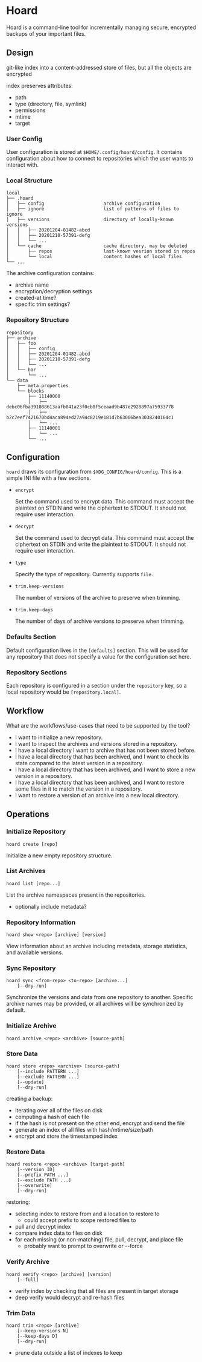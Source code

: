 Hoard
=====

Hoard is a command-line tool for incrementally managing secure, encrypted
backups of your important files.


## Design

git-like index into a content-addressed store of files, but all the objects are encrypted

index preserves attributes:
- path
- type (directory, file, symlink)
- permissions
- mtime
- target


### User Config

User configuration is stored at `$HOME/.config/hoard/config`.
It contains configuration about how to connect to repositories which the user
wants to interact with.


### Local Structure

```
local
├── .hoard
│   ├── config                      archive configuration
│   ├── ignore                      list of patterns of files to ignore
│   ├── versions                    directory of locally-known versions
│   │   ├── 20201204-01482-abcd
│   │   ├── 20201210-57391-defg
│   │   └── ...
│   └── cache                       cache directory, may be deleted
│       ├── repos                   last-known vesrion stored in repos
│       └── local                   content hashes of local files
└── ...
```

The archive configuration contains:
- archive name
- encryption/decryption settings
- created-at time?
- specific trim settings?


### Repository Structure

```
repository
├── archive
│   ├── foo
│   │   ├── config
│   │   ├── 20201204-01482-abcd
│   │   ├── 20201210-57391-defg
│   │   └── ...
│   └── bar
│       └── ...
└── data
    ├── meta.properties
    └── blocks
        ├── 11140000
        │   ├── debc06fba391088613aafb041a23f0cb8f5ceaad9b487e2928897a75933778
        │   ├── b2c7eef7421670bd4aca894ed27a94c8219e181d7b63006bea3038240164c1
        │   └── ...
        ├── 11140001
        │   └── ...
        └── ...
```


## Configuration

`hoard` draws its configuration from `$XDG_CONFIG/hoard/config`. This is a
simple INI file with a few sections.

- `encrypt`

  Set the command used to encrypt data. This command must accept the plaintext
  on STDIN and write the ciphertext to STDOUT. It should not require user
  interaction.

- `decrypt`

  Set the command used to decrypt data. This command must accept the ciphertext
  on STDIN and write the plaintext to STDOUT. It should not require user
  interaction.

- `type`

  Specify the type of repository. Currently supports `file`.

- `trim.keep-versions`

  The number of versions of the archive to preserve when trimming.

- `trim.keep-days`

  The number of days of archive versions to preserve when trimming.

### Defaults Section

Default configuration lives in the `[defaults]` section. This will be used for
any repository that does not specify a value for the configuration set here.

### Repository Sections

Each repository is configured in a section under the `repository` key, so a
local repository would be `[repository.local]`.


## Workflow

What are the workflows/use-cases that need to be supported by the tool?

- I want to initialize a new repository.
- I want to inspect the archives and versions stored in a repository.
- I have a local directory I want to archive that has not been stored before.
- I have a local directory that has been archived, and I want to check its
  state compared to the latest version in a repository.
- I have a local directory that has been archived, and I want to store a new
  version in a repository.
- I have a local directory that has been archived, and I want to restore some
  files in it to match the version in a repository.
- I want to restore a version of an archive into a new local directory.


## Operations

### Initialize Repository

```
hoard create [repo]
```

Initialize a new empty repository structure.

### List Archives

```
hoard list [repo...]
```

List the archive namespaces present in the repositories.
- optionally include metadata?

### Repository Information

```
hoard show <repo> [archive] [version]
```

View information about an archive including metadata, storage statistics, and
available versions.

### Sync Repository

```
hoard sync <from-repo> <to-repo> [archive...]
    [--dry-run]
```

Synchronize the versions and data from one repository to another. Specific
archive names may be provided, or all archives will be synchronized by default.

### Initialize Archive

```
hoard archive <repo> <archive> [source-path]
```

### Store Data

```
hoard store <repo> <archive> [source-path]
    [--include PATTERN ...]
    [--exclude PATTERN ...]
    [--update]
    [--dry-run]
```

creating a backup:
- iterating over all of the files on disk
- computing a hash of each file
- if the hash is not present on the other end, encrypt and send the file
- generate an index of all files with hash/mtime/size/path
- encrypt and store the timestamped index

### Restore Data

```
hoard restore <repo> <archive> [target-path]
    [--version ID]
    [--prefix PATH ...]
    [--exclude PATH ...]
    [--overwrite]
    [--dry-run]
```

restoring:
- selecting index to restore from and a location to restore to
    - could accept prefix to scope restored files to
- pull and decrypt index
- compare index data to files on disk
- for each missing (or non-matching) file, pull, decrypt, and place file
    - probably want to prompt to overwrite or --force

### Verify Archive

```
hoard verify <repo> [archive] [version]
    [--full]
```

- verify index by checking that all files are present in target storage
- deep verify would decrypt and re-hash files

### Trim Data

```
hoard trim <repo> [archive]
    [--keep-versions N]
    [--keep-days D]
    [--dry-run]
```

- prune data outside a list of indexes to keep
